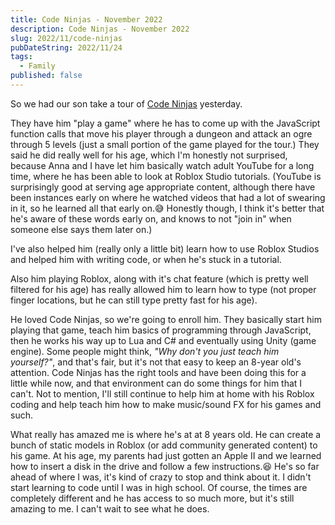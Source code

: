 ```yaml
---
title: Code Ninjas - November 2022
description: Code Ninjas - November 2022
slug: 2022/11/code-ninjas
pubDateString: 2022/11/24
tags:
  - Family
published: false
---
```


So we had our son take a tour of [Code Ninjas](https://www.codeninjas.com) yesterday.

They have him "play a game" where he has to come up with the JavaScript function calls that move his player through a dungeon and attack an ogre through 5 levels (just a small portion of the game played for the tour.) They said he did really well for his age, which I'm honestly not surprised, because Anna and I have let him basically watch adult YouTube for a long time, where he has been able to look at Roblox Studio tutorials. (YouTube is surprisingly good at serving age appropriate content, although there have been instances early on where he watched videos that had a lot of swearing in it, so he learned all that early on.😅 Honestly though, I think it's better that he's aware of these words early on, and knows to not "join in" when someone else says them later on.)

I've also helped him (really only a little bit) learn how to use Roblox Studios and helped him with writing code, or when he's stuck in a tutorial.

Also him playing Roblox, along with it's chat feature (which is pretty well filtered for his age) has really allowed him to learn how to type (not proper finger locations, but he can still type pretty fast for his age).

He loved Code Ninjas, so we're going to enroll him. They basically start him playing that game, teach him basics of programming through JavaScript, then he works his way up to Lua and C# and eventually using Unity (game engine). Some people might think, *"Why don't you just teach him yourself?"*, and that's fair, but it's not that easy to keep an 8-year old's attention. Code Ninjas has the right tools and have been doing this for a little while now, and that environment can do some things for him that I can't. Not to mention, I'll still continue to help him at home with his Roblox coding and help teach him how to make music/sound FX for his games and such.

What really has amazed me is where he's at at 8 years old. He can create a bunch of static models in Roblox (or add community generated content) to his game. At his age, my parents had just gotten an Apple II and we learned how to insert a disk in the drive and follow a few instructions.😆 He's so far ahead of where I was, it's kind of crazy to stop and think about it. I didn't start learning to code until I was in high school. Of course, the times are completely different and he has access to so much more, but it's still amazing to me. I can't wait to see what he does.
